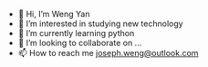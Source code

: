 - 👋 Hi, I’m Weng Yan
- 👀 I’m interested in studying new technology
- 🌱 I’m currently learning python
- 💞️ I’m looking to collaborate on ...
- 📫 How to reach me joseph.weng@outlook.com

<!---
enhydraboy/enhydraboy is a ✨ special ✨ repository because its `README.md` (this file) appears on your GitHub profile.
You can click the Preview link to take a look at your changes.
--->
